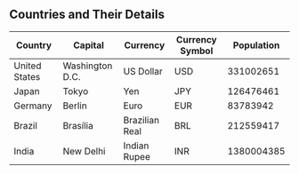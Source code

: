 
## Countries and Their Details   

| **Country**        | **Capital**      | **Currency**       | **Currency Symbol**  | **Population**  |
|--------------------|------------------|--------------------|----------------------|-----------------|
| United States      | Washington D.C.  | US Dollar          | USD                  | 331002651       |
| Japan              | Tokyo            | Yen                | JPY                  | 126476461       |
| Germany            | Berlin           | Euro               | EUR                  | 83783942        |
| Brazil             | Brasília         | Brazilian Real     | BRL                  | 212559417       |
| India              | New Delhi        | Indian Rupee       | INR                  | 1380004385      |
